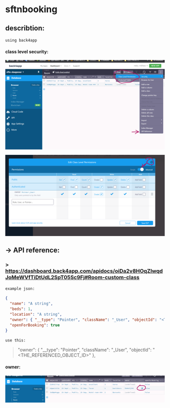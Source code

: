# sftnbooking

## describtion:
```
using back4app

``` 
#### class level security:

![class level sec image](mdAssets/claslevelsec.png)

![Alt text](mdAssets/shema%20level%20security.png)


## -> API reference:

### > https://dashboard.back4app.com/apidocs/oiDa2v8HOqZIwqdJoMeWVfTiDtUdL2SpT05Sc9Fj#Room-custom-class

`example json:`

```JSON
{
  "name": "A string",
  "beds": 1,
  "location": "A string",
  "owner": { "__type": "Pointer", "className": "_User", "objectId": "<THE_REFERENCED_OBJECT_ID>" },
  "openForBooking": true
}
```

`use this:`
>  "owner": { "__type": "Pointer", "className": "_User", "objectId": "<THE_REFERENCED_OBJECT_ID>" },


#### owner:
![Alt text](mdAssets/ownerPointer.png)

